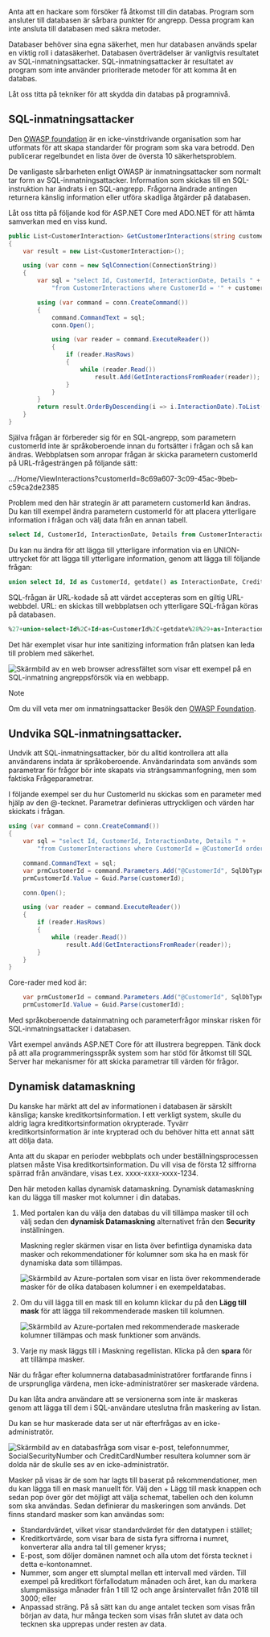 Anta att en hackare som försöker få åtkomst till din databas. Program som ansluter till databasen är sårbara punkter för angrepp. Dessa program kan inte ansluta till databasen med säkra metoder.

Databaser behöver sina egna säkerhet, men hur databasen används spelar en viktig roll i datasäkerhet. Databasen överträdelser är vanligtvis resultatet av SQL-inmatningsattacker. SQL-inmatningsattacker är resultatet av program som inte använder prioriterade metoder för att komma åt en databas.

Låt oss titta på tekniker för att skydda din databas på programnivå.

## <a name="sql-injection-attacks"></a>SQL-inmatningsattacker

Den [OWASP foundation](https://owasp.org) är en icke-vinstdrivande organisation som har utformats för att skapa standarder för program som ska vara betrodd. Den publicerar regelbundet en lista över de översta 10 säkerhetsproblem.

De vanligaste sårbarheten enligt OWASP är inmatningsattacker som normalt tar form av SQL-inmatningsattacker. Information som skickas till en SQL-instruktion har ändrats i en SQL-angrepp. Frågorna ändrade antingen returnera känslig information eller utföra skadliga åtgärder på databasen.

Låt oss titta på följande kod för ASP.NET Core med ADO.NET för att hämta samverkan med en viss kund.

```csharp
public List<CustomerInteraction> GetCustomerInteractions(string customerId)
{
    var result = new List<CustomerInteraction>();

    using (var conn = new SqlConnection(ConnectionString))
    {
        var sql = "select Id, CustomerId, InteractionDate, Details " +
            "from CustomerInteractions where CustomerId = '" + customerId + "'";

        using (var command = conn.CreateCommand())
        {
            command.CommandText = sql;
            conn.Open();

            using (var reader = command.ExecuteReader())
            {
                if (reader.HasRows)
                {
                    while (reader.Read())
                        result.Add(GetInteractionsFromReader(reader));
                }
            }
        }
        return result.OrderByDescending(i => i.InteractionDate).ToList();
    }
}
```

Själva frågan är förbereder sig för en SQL-angrepp, som parametern customerId inte är språkoberoende innan du fortsätter i frågan och så kan ändras. Webbplatsen som anropar frågan är skicka parametern customerId på URL-frågesträngen på följande sätt:

.../Home/ViewInteractions?customerId=8c69a607-3c09-45ac-9beb-c59ca2de2385

Problem med den här strategin är att parametern customerId kan ändras. Du kan till exempel ändra parametern customerId för att placera ytterligare information i frågan och välj data från en annan tabell.

```sql
select Id, CustomerId, InteractionDate, Details from CustomerInteractions where CustomerId = '8c69a607-3c09-45ac-9beb-c59ca2de2385'
```

Du kan nu ändra för att lägga till ytterligare information via en UNION-uttrycket för att lägga till ytterligare information, genom att lägga till följande frågan:

```sql
union select Id, Id as CustomerId, getdate() as InteractionDate, CreditCardNumber + '/' + STR(CreditCardExpiryMonth, 2) + '/' + STR(CreditCardExpiryYear, 4) + ' cvv ' + STR(CreditCardCVV, 3) as Details from Customers --
```

SQL-frågan är URL-kodade så att värdet accepteras som en giltig URL-webbdel. URL: en skickas till webbplatsen och ytterligare SQL-frågan köras på databasen.

```sql
%27+union+select+Id%2C+Id+as+CustomerId%2C+getdate%28%29+as+InteractionDate%2C+CreditCardNumber+%2B+%27%2F%27+%2B+STR%28CreditCardExpiryMonth%2C+2%29+%2B+%27%2F%27+%2B+STR%28CreditCardExpiryYear%2C+4%29+%2B+%27+cvv+%27+%2B+STR%28CreditCardCVV%2C+3%29+as+Details+from+Customers+--
```

Det här exemplet visar hur inte sanitizing information från platsen kan leda till problem med säkerhet.

![Skärmbild av en web browser adressfältet som visar ett exempel på en SQL-inmatning angreppsförsök via en webbapp.](../media-draft/4-view-web-page-after-sql-injection.png)

> [!Note]
> Om du vill veta mer om inmatningsattacker Besök den [OWASP Foundation](https://www.owasp.org/).

## <a name="avoiding-sql-injection-attacks"></a>Undvika SQL-inmatningsattacker.

Undvik att SQL-inmatningsattacker, bör du alltid kontrollera att alla användarens indata är språkoberoende. Användarindata som används som parametrar för frågor bör inte skapats via strängsammanfogning, men som faktiska Frågeparametrar.

I följande exempel ser du hur CustomerId nu skickas som en parameter med hjälp av den @-tecknet. Parametrar definieras uttryckligen och värden har skickats i frågan.

```csharp
using (var command = conn.CreateCommand())
{
    var sql = "select Id, CustomerId, InteractionDate, Details " +
        "from CustomerInteractions where CustomerId = @CustomerId order by InteractionDate";

    command.CommandText = sql;
    var prmCustomerId = command.Parameters.Add("@CustomerId", SqlDbType.UniqueIdentifier);
    prmCustomerId.Value = Guid.Parse(customerId);

    conn.Open();

    using (var reader = command.ExecuteReader())
    {
        if (reader.HasRows)
        {
            while (reader.Read())
                result.Add(GetInteractionsFromReader(reader));
        }
    }
}
```

Core-rader med kod är:

```csharp
    var prmCustomerId = command.Parameters.Add("@CustomerId", SqlDbType.UniqueIdentifier);
    prmCustomerId.Value = Guid.Parse(customerId);
```

Med språkoberoende datainmatning och parameterfrågor minskar risken för SQL-inmatningsattacker i databasen.

Vårt exempel används ASP.NET Core för att illustrera begreppen. Tänk dock på att alla programmeringsspråk system som har stöd för åtkomst till SQL Server har mekanismer för att skicka parametrar till värden för frågor.

## <a name="dynamic-data-masking"></a>Dynamisk datamaskning

Du kanske har märkt att del av informationen i databasen är särskilt känsliga; kanske kreditkortsinformation. I ett verkligt system, skulle du aldrig lagra kreditkortsinformation okrypterade. Tyvärr kreditkortsinformation är inte krypterad och du behöver hitta ett annat sätt att dölja data.

Anta att du skapar en perioder webbplats och under beställningsprocessen platsen måste Visa kreditkortsinformation. Du vill visa de första 12 siffrorna spärrad från användare, visas t.ex. xxxx-xxxx-xxxx-1234.

Den här metoden kallas dynamisk datamaskning. Dynamisk datamaskning kan du lägga till masker mot kolumner i din databas.

1. Med portalen kan du välja den databas du vill tillämpa masker till och välj sedan den **dynamisk Datamaskning** alternativet från den **Security** inställningen.

    Maskning regler skärmen visar en lista över befintliga dynamiska data masker och rekommendationer för kolumner som ska ha en mask för dynamiska data som tillämpas.

    ![Skärmbild av Azure-portalen som visar en lista över rekommenderade masker för de olika databasen kolumner i en exempeldatabas.](../media-draft/4-view-recommended-masked-columns.png)

1. Om du vill lägga till en mask till en kolumn klickar du på den **Lägg till mask** för att lägga till rekommenderade masken till kolumnen.

    ![Skärmbild av Azure-portalen med rekommenderade maskerade kolumner tillämpas och mask funktioner som används.](../media-draft/4-recommended-masks-applied.png)

1. Varje ny mask läggs till i Maskning regellistan. Klicka på den **spara** för att tillämpa masker.

När du frågar efter kolumnerna databasadministratörer fortfarande finns i de ursprungliga värdena, men icke-administratörer ser maskerade värdena.

Du kan låta andra användare att se versionerna som inte är maskeras genom att lägga till dem i SQL-användare uteslutna från maskering av listan.

Du kan se hur maskerade data ser ut när efterfrågas av en icke-administratör.

![Skärmbild av en databasfråga som visar e-post, telefonnummer, SocialSecurityNumber och CreditCardNumber resultera kolumner som är dolda när de skulle ses av en icke-administratör.](../media-draft/4-sql-query-showing-masks.png)

Masker på visas är de som har lagts till baserat på rekommendationer, men du kan lägga till en mask manuellt för. Välj den + Lägg till mask knappen och sedan pop över gör det möjligt att välja schemat, tabellen och den kolumn som ska användas. Sedan definierar du maskeringen som används. Det finns standard masker som kan användas som:

- Standardvärdet, vilket visar standardvärdet för den datatypen i stället;
- Kreditkortvärde, som visar bara de sista fyra siffrorna i numret, konverterar alla andra tal till gemener kryss;
- E-post, som döljer domänen namnet och alla utom det första tecknet i detta e-kontonamnet.
- Nummer, som anger ett slumptal mellan ett intervall med värden. Till exempel på kreditkort förfallodatum månaden och året, kan du markera slumpmässiga månader från 1 till 12 och ange årsintervallet från 2018 till 3000; eller
- Anpassad sträng. På så sätt kan du ange antalet tecken som visas från början av data, hur många tecken som visas från slutet av data och tecknen ska upprepas under resten av data.
